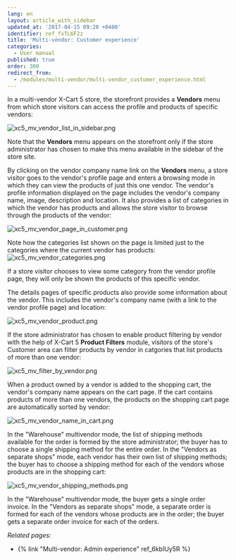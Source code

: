 ```yaml
---
lang: en
layout: article_with_sidebar
updated_at: '2017-04-15 09:20 +0400'
identifier: ref_fxTL6F2z
title: 'Multi-vendor: Customer experience'
categories:
  - User manual
published: true
order: 300
redirect_from:
  - /modules/multi-vendor/multi-vendor_customer_experience.html
---
```



In a multi-vendor X-Cart 5 store, the storefront provides a **Vendors** menu from which store visitors can access the profile and products of specific vendors:

![xc5_mv_vendor_list_in_sidebar.png]({{site.baseurl}}/attachments/ref_fxTL6F2z/xc5_mv_vendor_list_in_sidebar.png)

Note that the **Vendors** menu appears on the storefront only if the store administrator has chosen to make this menu available in the sidebar of the store site. 

By clicking on the vendor company name link on the **Vendors** menu, a store visitor goes to the vendor's profile page and enters a browsing mode in which they can view the products of just this one vendor. The vendor's profile information displayed on the page includes the vendor's company name, image, description and location. It also provides a list of categories in which the vendor has products and allows the store visitor to browse through the products of the vendor:

![xc5_mv_vendor_page_in_customer.png]({{site.baseurl}}/attachments/ref_fxTL6F2z/xc5_mv_vendor_page_in_customer.png)

Note how the categories list shown on the page is limited just to the categories where the current vendor has products:
![xc5_mv_vendor_categories.png]({{site.baseurl}}/attachments/ref_fxTL6F2z/xc5_mv_vendor_categories.png)

If a store visitor chooses to view some category from the vendor profile page, they will only be shown the products of this specific vendor. 

The details pages of specific products also provide some information about the vendor. This includes the vendor's company name (with a link to the vendor profile page) and location:

![xc5_mv_vendor_product.png]({{site.baseurl}}/attachments/ref_fxTL6F2z/xc5_mv_vendor_product.png)

If the store administrator has chosen to enable product filtering by vendor with the help of X-Cart 5 **Product Filters** module, visitors of the store's Customer area can filter products by vendor in catgories that list products of more than one vendor:

![xc5_mv_filter_by_vendor.png]({{site.baseurl}}/attachments/ref_fxTL6F2z/xc5_mv_filter_by_vendor.png)

When a product owned by a vendor is added to the shopping cart, the vendor's company name appears on the cart page. If the cart contains products of more than one vendors, the products on the shopping cart page are automatically sorted by vendor:

![xc5_mv_vendor_name_in_cart.png]({{site.baseurl}}/attachments/ref_fxTL6F2z/xc5_mv_vendor_name_in_cart.png)

In the "Warehouse" multivendor mode, the list of shipping methods available for the order is formed by the store administrator; the buyer has to choose a single shipping method for the entire order. In the "Vendors as separate shops" mode, each vendor has their own list of shipping methods; the buyer has to choose a shipping method for each of the vendors whose products are in the shopping cart:

![xc5_mv_vendor_shipping_methods.png]({{site.baseurl}}/attachments/ref_fxTL6F2z/xc5_mv_vendor_shipping_methods.png)

In the "Warehouse" multivendor mode, the buyer gets a single order invoice. In the "Vendors as separate shops" mode, a separate order is formed for each of the vendors whose products are in the order; the buyer gets a separate order invoice for each of the orders.

_Related pages:_

*   {% link "Multi-vendor: Admin experience" ref_6kbIUy5R %}

